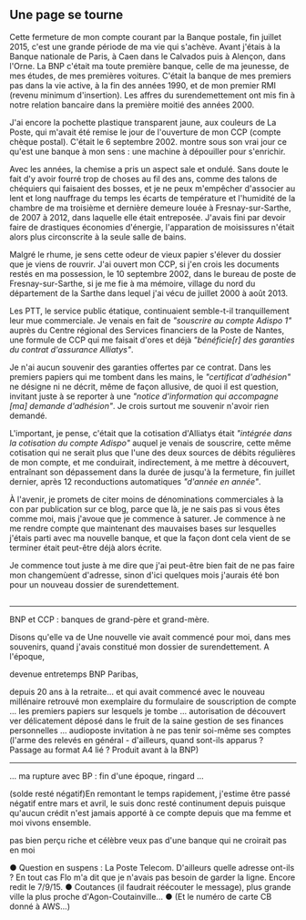 ## Une page se tourne

Cette fermeture de mon compte courant par la Banque postale, fin juillet 2015, c'est une grande période de ma vie qui s'achève. Avant j'étais à la Banque nationale de Paris, à Caen dans le Calvados puis à Alençon, dans l'Orne. La BNP c'était ma toute première banque, celle de ma jeunesse, de mes études, de mes premières voitures. C'était la banque de mes premiers pas dans la vie active, à la fin des années 1990, et de mon premier RMI (revenu minimum d'insertion). Les affres du surendemettement ont mis fin à notre relation bancaire dans la première moitié des années 2000.

J'ai encore la pochette plastique transparent jaune, aux couleurs de La Poste, qui m'avait été remise le jour de l'ouverture de mon CCP (compte chèque postal). C'était le 6 septembre 2002. montre sous son vrai jour ce qu'est une banque à mon sens : une machine à dépouiller pour s'enrichir.

Avec les années, la chemise a pris un aspect sale et ondulé. Sans doute le fait d'y avoir fourré trop de choses au fil des ans, comme des talons de chéquiers qui faisaient des bosses, et je ne peux m'empêcher d'associer au lent et long nauffrage du temps les écarts de température et l'humidité de la chambre de ma troisième et dernière demeure louée à Fresnay-sur-Sarthe, de 2007 à 2012, dans laquelle elle était entreposée. J'avais fini par devoir faire de drastiques économies d'énergie, l'apparation de moisissures n'était alors plus circonscrite à la seule salle de bains.

Malgré le rhume, je sens cette odeur de vieux papier s'élever du dossier que je viens de rouvrir. J'ai ouvert mon CCP, si j'en crois les documents restés en ma possession, le 10 septembre 2002, dans le bureau de poste de Fresnay-sur-Sarthe, si je me fie à ma mémoire, village du nord du département de la Sarthe dans lequel j'ai vécu de juillet 2000 à août 2013. 

Les PTT, le service public étatique, continuaient semble-t-il tranquillement leur mue commerciale. Je venais en fait de *"souscrire au compte Adispo 1"* auprès du Centre régional des Services financiers de la  Poste de Nantes, une formule de CCP qui me faisait d'ores et déjà *"bénéficie[r] des garanties du contrat d'assurance Alliatys"*.

Je n'ai aucun souvenir des garanties offertes par ce contrat. Dans les premiers papiers qui me tombent dans les mains, le *"certificat d'adhésion"* ne désigne ni ne décrit, même de façon allusive, de quoi il est question, invitant juste à se reporter à une *"notice d'information qui accompagne [ma] demande d'adhésion"*. Je crois surtout me souvenir n'avoir rien demandé.

L'important, je pense, c'était que la cotisation d'Alliatys était *"intégrée dans la cotisation du compte Adispo"* auquel je venais de souscrire, cette même cotisation qui ne serait plus que l'une des deux sources de débits régulières de mon compte, et me conduirait, indirectement, à me mettre à découvert, entraînant son dépassement dans la durée de jusqu'à la fermeture, fin juillet dernier, après 12 reconductions automatiques *"d'année en année"*.

À l'avenir, je promets de citer moins de dénominations commerciales à la con par publication sur ce blog, parce que là, je ne sais pas si vous êtes comme moi, mais j'avoue que je commence à saturer. Je commence à ne me rendre compte que maintenant des mauvaises bases sur lesquelles j'étais parti avec ma nouvelle banque, et que la façon dont cela vient de se terminer était peut-être déjà alors écrite.

Je commence tout juste à me dire que j'ai peut-être bien fait de ne pas faire mon changemùent d'adresse, sinon d'ici quelques mois j'aurais été bon pour un nouveau dossier de surendettement.

## 

***

BNP et CCP : banques de grand-père et grand-mère.

Disons qu'elle va de Une nouvelle vie avait commencé pour moi, dans mes souvenirs, quand j'avais constitué mon dossier de surendettement. A l'époque,

devenue entretemps BNP Paribas,

depuis 20 ans à la retraite...
et qui avait commencé avec le nouveau millénaire
retrouvé mon exemplaire du formulaire de souscription de compte ... les premiers papiers sur lesquels je tombe ... autorisation de découvert ver délicatement déposé dans le fruit de la saine gestion de ses finances personnelles ... audioposte invitation à ne pas tenir soi-même ses comptes (l'arme des relevés en général - d'ailleurs, quand sont-ils apparus ? Passage au format A4 lié ? Produit avant à la BNP)

***

... ma rupture avec BP : fin d'une époque, ringard ...

(solde resté négatif)En remontant le temps rapidement, j'estime être passé négatif entre mars et avril, le suis donc resté continument depuis puisque qu'aucun crédit n'est jamais apporté à ce compte depuis que ma femme et moi vivons ensemble. 

pas bien perçu riche et célèbre
veux pas d'une banque qui ne croirait pas en moi

● Question en suspens : La Poste Telecom. D'ailleurs quelle adresse ont-ils ? En tout cas Flo m'a dit que je n'avais pas besoin de garder la ligne. Encore redit le 7/9/15. ● Coutances (il faudrait réécouter le message), plus grande ville la plus proche d'Agon-Coutainville... ● (Et le numéro de carte CB donné à AWS...)
